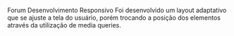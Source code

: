 Forum Desenvolvimento Responsivo
Foi desenvolvido um layout adaptativo que se ajuste a tela do usuário, porém trocando a posição dos elementos através da utilização de media queries. 
